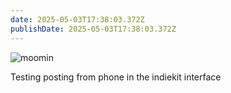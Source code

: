 ```yaml
---
date: 2025-05-03T17:38:03.372Z
publishDate: 2025-05-03T17:38:03.372Z
---
```


![moomin](https://vghpe.github.io/blog/photos/img-4181.jpg)

Testing posting from phone in the indiekit interface

